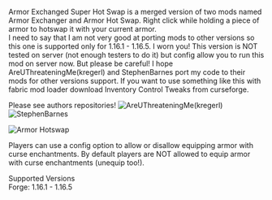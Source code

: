 Armor Exchanged Super Hot Swap is a merged version of two mods named Armor Exchanger and Armor Hot Swap.
Right click while holding a piece of armor to hotswap it with your current armor.  
I need to say that I am not very good at porting mods to other versions so this one is supported only for 1.16.1 - 1.16.5.
I worn you! This version is NOT tested on server (not enough testers to do it) but config allow you to run this mod on server now. But please be careful!
I hope AreUThreateningMe(kregerl) and StephenBarnes port my code to their mods for other versions support.
If you want to use something like this with fabric mod loader download Inventory Control Tweaks from curseforge.

Please see authors repositories!
![AreUThreateningMe(kregerl)](https://github.com/kregerl/armorhotswap)
![StephenBarnes](https://github.com/StephenBarnes/ArmorExchanger)

![Armor Hotswap](https://media.giphy.com/media/vKDDp1dh0fTNdMtLEM/giphy.gif)

Players can use a config option to allow or disallow equipping armor with curse enchantments.
By default players are NOT allowed to equip armor with curse enchantments (unequip too!).

Supported Versions  
Forge: 1.16.1 - 1.16.5
